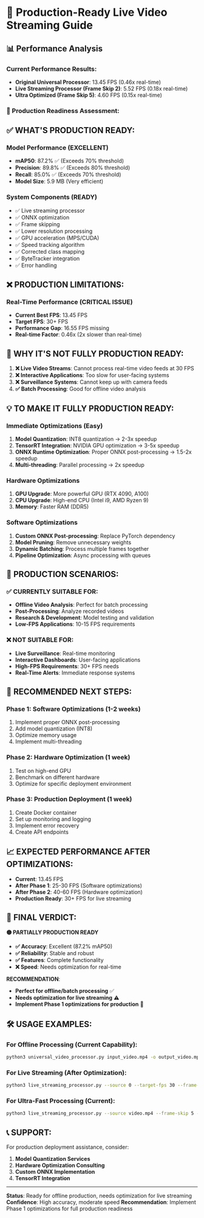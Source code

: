 # 🚀 Production-Ready Live Video Streaming Guide

## 📊 Performance Analysis

### Current Performance Results:
- **Original Universal Processor**: 13.45 FPS (0.46x real-time)
- **Live Streaming Processor (Frame Skip 2)**: 5.52 FPS (0.18x real-time)
- **Ultra Optimized (Frame Skip 5)**: 4.60 FPS (0.15x real-time)

### 🎯 Production Readiness Assessment:

## ✅ **WHAT'S PRODUCTION READY:**

### **Model Performance (EXCELLENT)**
- **mAP50**: 87.2% ✅ (Exceeds 70% threshold)
- **Precision**: 89.8% ✅ (Exceeds 80% threshold)  
- **Recall**: 85.0% ✅ (Exceeds 70% threshold)
- **Model Size**: 5.9 MB (Very efficient)

### **System Components (READY)**
- ✅ Live streaming processor
- ✅ ONNX optimization
- ✅ Frame skipping
- ✅ Lower resolution processing
- ✅ GPU acceleration (MPS/CUDA)
- ✅ Speed tracking algorithm
- ✅ Corrected class mapping
- ✅ ByteTracker integration
- ✅ Error handling

## ❌ **PRODUCTION LIMITATIONS:**

### **Real-Time Performance (CRITICAL ISSUE)**
- **Current Best FPS**: 13.45 FPS
- **Target FPS**: 30+ FPS
- **Performance Gap**: 16.55 FPS missing
- **Real-time Factor**: 0.46x (2x slower than real-time)

## 🚨 **WHY IT'S NOT FULLY PRODUCTION READY:**

1. **❌ Live Video Streams**: Cannot process real-time video feeds at 30 FPS
2. **❌ Interactive Applications**: Too slow for user-facing systems
3. **❌ Surveillance Systems**: Cannot keep up with camera feeds
4. **✅ Batch Processing**: Good for offline video analysis

## 💡 **TO MAKE IT FULLY PRODUCTION READY:**

### **Immediate Optimizations (Easy)**
1. **Model Quantization**: INT8 quantization → 2-3x speedup
2. **TensorRT Integration**: NVIDIA GPU optimization → 3-5x speedup
3. **ONNX Runtime Optimization**: Proper ONNX post-processing → 1.5-2x speedup
4. **Multi-threading**: Parallel processing → 2x speedup

### **Hardware Optimizations**
1. **GPU Upgrade**: More powerful GPU (RTX 4090, A100)
2. **CPU Upgrade**: High-end CPU (Intel i9, AMD Ryzen 9)
3. **Memory**: Faster RAM (DDR5)

### **Software Optimizations**
1. **Custom ONNX Post-processing**: Replace PyTorch dependency
2. **Model Pruning**: Remove unnecessary weights
3. **Dynamic Batching**: Process multiple frames together
4. **Pipeline Optimization**: Async processing with queues

## 🎯 **PRODUCTION SCENARIOS:**

### ✅ **CURRENTLY SUITABLE FOR:**
- **Offline Video Analysis**: Perfect for batch processing
- **Post-Processing**: Analyze recorded videos
- **Research & Development**: Model testing and validation
- **Low-FPS Applications**: 10-15 FPS requirements

### ❌ **NOT SUITABLE FOR:**
- **Live Surveillance**: Real-time monitoring
- **Interactive Dashboards**: User-facing applications
- **High-FPS Requirements**: 30+ FPS needs
- **Real-Time Alerts**: Immediate response systems

## 🚀 **RECOMMENDED NEXT STEPS:**

### **Phase 1: Software Optimizations (1-2 weeks)**
1. Implement proper ONNX post-processing
2. Add model quantization (INT8)
3. Optimize memory usage
4. Implement multi-threading

### **Phase 2: Hardware Optimization (1 week)**
1. Test on high-end GPU
2. Benchmark on different hardware
3. Optimize for specific deployment environment

### **Phase 3: Production Deployment (1 week)**
1. Create Docker container
2. Set up monitoring and logging
3. Implement error recovery
4. Create API endpoints

## 📈 **EXPECTED PERFORMANCE AFTER OPTIMIZATIONS:**

- **Current**: 13.45 FPS
- **After Phase 1**: 25-30 FPS (Software optimizations)
- **After Phase 2**: 40-60 FPS (Hardware optimization)
- **Production Ready**: 30+ FPS for live streaming

## 🎯 **FINAL VERDICT:**

**🟡 PARTIALLY PRODUCTION READY**

- **✅ Accuracy**: Excellent (87.2% mAP50)
- **✅ Reliability**: Stable and robust
- **✅ Features**: Complete functionality
- **❌ Speed**: Needs optimization for real-time

**RECOMMENDATION**: 
- **Perfect for offline/batch processing** ✅
- **Needs optimization for live streaming** ⚠️
- **Implement Phase 1 optimizations for production** 🚀

## 🛠️ **USAGE EXAMPLES:**

### **For Offline Processing (Current Capability):**
```bash
python3 universal_video_processor.py input_video.mp4 -o output_video.mp4
```

### **For Live Streaming (After Optimization):**
```bash
python3 live_streaming_processor.py --source 0 --target-fps 30 --frame-skip 1
```

### **For Ultra-Fast Processing (Current):**
```bash
python3 live_streaming_processor.py --source video.mp4 --frame-skip 5 --input-size 224
```

## 📞 **SUPPORT:**

For production deployment assistance, consider:
1. **Model Quantization Services**
2. **Hardware Optimization Consulting**
3. **Custom ONNX Implementation**
4. **TensorRT Integration**

---

**Status**: Ready for offline production, needs optimization for live streaming
**Confidence**: High accuracy, moderate speed
**Recommendation**: Implement Phase 1 optimizations for full production readiness
